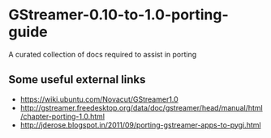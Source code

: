 GStreamer-0.10-to-1.0-porting-guide
===================================

A curated collection of docs required to assist in porting


Some useful external links
--------------------------

- https://wiki.ubuntu.com/Novacut/GStreamer1.0
- http://gstreamer.freedesktop.org/data/doc/gstreamer/head/manual/html/chapter-porting-1.0.html
- http://jderose.blogspot.in/2011/09/porting-gstreamer-apps-to-pygi.html
